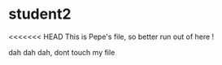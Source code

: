 # student2
<<<<<<< HEAD
This is Pepe's file, so better run out of here !

dah dah dah, dont touch my file
